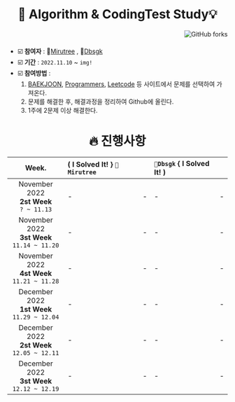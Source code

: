 
<div align=center><h1>  🧠 Algorithm & CodingTest Study💡  </h1></div>
<div align=right>
   
![GitHub forks](https://img.shields.io/github/forks/mirutree/AlgorithmStudy?style=social) 
</div>
   
#### 
 - ☑️ **참여자** : 🐣[Mirutree](https://github.com/mirutree) , 🐤[Dbsgk](https://github.com/dbsgk)
 - ☑️ **기간** : `2022.11.10` ~ `img!`
 - ☑️ **참여방법** :    
    1. [BAEKJOON](https://www.acmicpc.net/), [Programmers](https://programmers.co.kr/), [Leetcode](https://programmers.co.kr/) 등 사이트에서 문제를 선택하여 가져온다.
    2. 문제를 해결한 후, 해결과정을 정리하여 Github에 올린다.
    3. 1주에 2문제 이상 해결한다.   
   
   
<div align=center><h1> 🔥 진행사항  </h1></div>
   
| Week. | ( I Solved It! } `🐣Mirutree` || `🐤Dbsgk` { I Solved It! ) ||
|:-----:|:----------------|:----------------|:----------------|:-----------------|
| November 2022 <br> **2st Week** <br> `? ~ 11.13` |-|-|-|-|
| November 2022 <br> **3st Week** <br> `11.14 ~ 11.20` |-|-|-|-|
| November 2022 <br> **4st Week** <br> `11.21 ~ 11.28` |-|-|-|-|
| December 2022 <br> **1st Week** <br> `11.29 ~ 12.04` |-|-|-|-|
| December 2022 <br> **2st Week** <br> `12.05 ~ 12.11` |-|-|-|-|
| December 2022 <br> **3st Week** <br> `12.12 ~ 12.19` |-|-|-|-|

   
